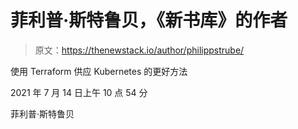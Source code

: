 # 菲利普·斯特鲁贝，《新书库》的作者

> 原文：<https://thenewstack.io/author/philippstrube/>

使用 Terraform 供应 Kubernetes 的更好方法

2021 年 7 月 14 日上午 10 点 54 分

菲利普·斯特鲁贝